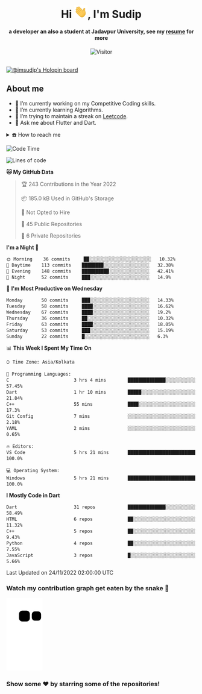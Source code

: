 <div align="center">
<h1 align="center">Hi <img width="35" src="https://github.com/1999AZZAR/1999AZZAR/blob/main/resources/img/waving.gif">, I'm Sudip</h1>
<h4 align="center">a developer an also a student at Jadavpur University, see my <a href="[https://github.com/1999AZZAR/1999AZZAR/blob/main/assets/doc/azzar_resume.pdf](https://drive.google.com/file/d/1myckpQvEluq-6e7x4cK06Dj2dcwXp27J/view?usp=sharing)" target="_blank">resume</a> for more</h4>
  <img align="center"
         src="https://profile-counter.glitch.me/imsudip/count.svg"
         alt="Visitor" height="30"/>
</div>

<br>

[![@imsudip's Holopin board](https://holopin.me/imsudip)](https://holopin.io/@imsudip)

## About me

- 🔭 I’m currently working on my Competitive Coding skills.
- 🌱 I’m currently learning Algorithms.
- 👯 I’m trying to maintain a streak on [Leetcode](https://leetcode.com/sudipghosh9333/).
- 💬 Ask me about Flutter and Dart.

<details>
  <summary>☎️ How to reach me</summary>
<div>
  <samp>
    <h2 align="center"></h2>
    <p align="center">
      <br/>
      <a href="https://www.linkedin.com/in/imsudip/" target="blank"><img align="center"
         src="https://img.shields.io/badge/linkedin-%231DA1F2.svg?style=for-the-badge&logo=linkedin&logoColor=white"
         alt="azzar" height="30"/></a>
      <a href="mailto:sudipghosh9333@gmail.com" target="blank"><img align="center"
         src="https://img.shields.io/badge/gmail-EA4335.svg?style=for-the-badge&logo=gmail&logoColor=white"
         alt="azzar" height="30"/></a>
         <a href="https://wa.me/+917908646141" target="blank"><img align="center"
         src="https://img.shields.io/badge/whatsapp-4B7F1.svg?style=for-the-badge&logo=whatsapp&logoColor=white"
         alt="azzar" height="30"/></a>
    </p>
  </samp>
</div>
</details>

<!--START_SECTION:waka-->
![Code Time](http://img.shields.io/badge/Code%20Time-145%20hrs%2052%20mins-blue)

![Lines of code](https://img.shields.io/badge/From%20Hello%20World%20I%27ve%20Written-666%20Thousand%20lines%20of%20code-blue)

**🐱 My GitHub Data** 

> 🏆 243 Contributions in the Year 2022
 > 
> 📦 185.0 kB Used in GitHub's Storage 
 > 
> 🚫 Not Opted to Hire
 > 
> 📜 45 Public Repositories 
 > 
> 🔑 6 Private Repositories  
 > 
**I'm a Night 🦉** 

```text
🌞 Morning    36 commits     ██░░░░░░░░░░░░░░░░░░░░░░░   10.32% 
🌆 Daytime    113 commits    ████████░░░░░░░░░░░░░░░░░   32.38% 
🌃 Evening    148 commits    ██████████░░░░░░░░░░░░░░░   42.41% 
🌙 Night      52 commits     ███░░░░░░░░░░░░░░░░░░░░░░   14.9%

```
📅 **I'm Most Productive on Wednesday** 

```text
Monday       50 commits     ███░░░░░░░░░░░░░░░░░░░░░░   14.33% 
Tuesday      58 commits     ████░░░░░░░░░░░░░░░░░░░░░   16.62% 
Wednesday    67 commits     ████░░░░░░░░░░░░░░░░░░░░░   19.2% 
Thursday     36 commits     ██░░░░░░░░░░░░░░░░░░░░░░░   10.32% 
Friday       63 commits     ████░░░░░░░░░░░░░░░░░░░░░   18.05% 
Saturday     53 commits     ███░░░░░░░░░░░░░░░░░░░░░░   15.19% 
Sunday       22 commits     █░░░░░░░░░░░░░░░░░░░░░░░░   6.3%

```


📊 **This Week I Spent My Time On** 

```text
⌚︎ Time Zone: Asia/Kolkata

💬 Programming Languages: 
C                        3 hrs 4 mins        ██████████████░░░░░░░░░░░   57.45% 
Dart                     1 hr 10 mins        █████░░░░░░░░░░░░░░░░░░░░   21.84% 
C++                      55 mins             ████░░░░░░░░░░░░░░░░░░░░░   17.3% 
Git Config               7 mins              ░░░░░░░░░░░░░░░░░░░░░░░░░   2.18% 
YAML                     2 mins              ░░░░░░░░░░░░░░░░░░░░░░░░░   0.65%

🔥 Editors: 
VS Code                  5 hrs 21 mins       █████████████████████████   100.0%

💻 Operating System: 
Windows                  5 hrs 21 mins       █████████████████████████   100.0%

```

**I Mostly Code in Dart** 

```text
Dart                     31 repos            ██████████████░░░░░░░░░░░   58.49% 
HTML                     6 repos             ██░░░░░░░░░░░░░░░░░░░░░░░   11.32% 
C++                      5 repos             ██░░░░░░░░░░░░░░░░░░░░░░░   9.43% 
Python                   4 repos             ██░░░░░░░░░░░░░░░░░░░░░░░   7.55% 
JavaScript               3 repos             █░░░░░░░░░░░░░░░░░░░░░░░░   5.66%

```



 Last Updated on 24/11/2022 02:00:00 UTC
<!--END_SECTION:waka-->

### Watch my contribution graph get eaten by the snake 🐍

<!-- refer this: https://dev.to/mishmanners/how-to-enable-github-actions-on-your-profile-readme-for-a-contribution-graph-4l66 -->

![imsudip snake gif](https://github.com/imsudip/imsudip/blob/output/github-contribution-grid-snake.svg)

### Show some ❤️ by starring some of the repositories!
